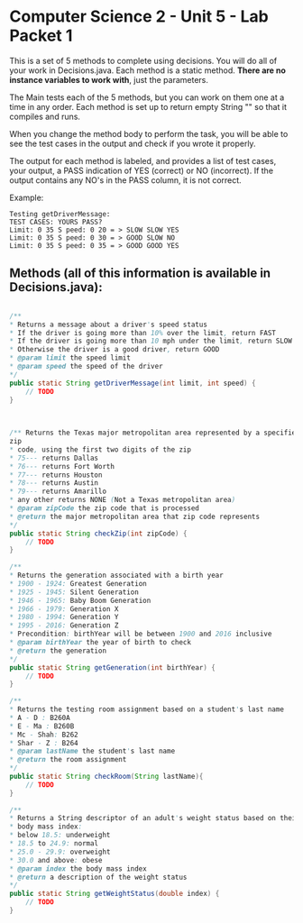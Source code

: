# Computer Science 2 - Unit 5 - Lab Packet 1

This is a set of 5 methods to complete using decisions. You will do all of
your work in Decisions.java. Each method is a static method. **There are
no instance variables to work with**, just the parameters.

The Main tests each of the 5 methods, but you can work on them one at a
time in any order. Each method is set up to return empty String "" so that it
compiles and runs.

When you change the method body to perform the task, you will be able to see the test
cases in the output and check if you
wrote it properly.

The output for each method is labeled, and provides a list of test cases,
your output, a PASS indication of YES (correct) or NO (incorrect). If the
output contains any NO's in the PASS column, it is not correct.

Example:
```
Testing getDriverMessage:
TEST CASES: YOURS PASS?
Limit: 0 35 S peed: 0 20 = > SLOW SLOW YES
Limit: 0 35 S peed: 0 30 = > GOOD SLOW NO
Limit: 0 35 S peed: 0 35 = > GOOD GOOD YES
```

## Methods (all of this information is available in Decisions.java):

```java

/**
* Returns a message about a driver's speed status
* If the driver is going more than 10% over the limit, return FAST
* If the driver is going more than 10 mph under the limit, return SLOW
* Otherwise the driver is a good driver, return GOOD
* @param limit the speed limit
* @param speed the speed of the driver
*/
public static String getDriverMessage(int limit, int speed) {
    // TODO
}
    
    

/** Returns the Texas major metropolitan area represented by a specified
zip
* code, using the first two digits of the zip
* 75--- returns Dallas
* 76--- returns Fort Worth
* 77--- returns Houston
* 78--- returns Austin
* 79--- returns Amarillo
* any other returns NONE (Not a Texas metropolitan area)
* @param zipCode the zip code that is processed
* @return the major metropolitan area that zip code represents
*/
public static String checkZip(int zipCode) {
    // TODO
}
    
/**
* Returns the generation associated with a birth year
* 1900 - 1924: Greatest Generation
* 1925 - 1945: Silent Generation
* 1946 - 1965: Baby Boom Generation
* 1966 - 1979: Generation X
* 1980 - 1994: Generation Y
* 1995 - 2016: Generation Z
* Precondition: birthYear will be between 1900 and 2016 inclusive
* @param birthYear the year of birth to check
* @return the generation
*/
public static String getGeneration(int birthYear) {
    // TODO
}
    
/**
* Returns the testing room assignment based on a student's last name
* A - D : B260A
* E - Ma : B260B
* Mc - Shah: B262
* Shar - Z : B264
* @param lastName the student's last name
* @return the room assignment
*/
public static String checkRoom(String lastName){
    // TODO
}
    
/**
* Returns a String descriptor of an adult's weight status based on their
* body mass index:
* below 18.5: underweight
* 18.5 to 24.9: normal
* 25.0 - 29.9: overweight
* 30.0 and above: obese
* @param index the body mass index
* @return a description of the weight status
*/
public static String getWeightStatus(double index) {
    // TODO
}
```